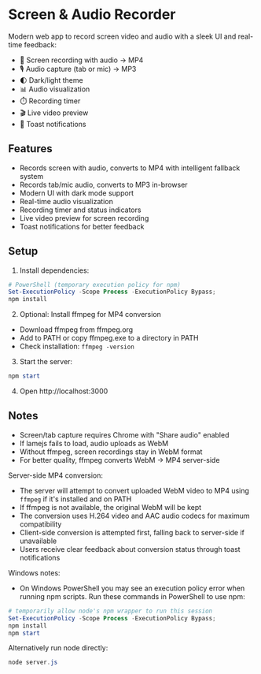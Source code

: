 # Screen & Audio Recorder

Modern web app to record screen video and audio with a sleek UI and real-time feedback:

- 🎥 Screen recording with audio → MP4
- 🎙️ Audio capture (tab or mic) → MP3
- 🌓 Dark/light theme
- 📊 Audio visualization
- ⏱️ Recording timer
- 🎬 Live video preview
- 🔔 Toast notifications

## Features

- Records screen with audio, converts to MP4 with intelligent fallback system
- Records tab/mic audio, converts to MP3 in-browser
- Modern UI with dark mode support
- Real-time audio visualization
- Recording timer and status indicators
- Live video preview for screen recording
- Toast notifications for better feedback

## Setup

1. Install dependencies:
```powershell
# PowerShell (temporary execution policy for npm)
Set-ExecutionPolicy -Scope Process -ExecutionPolicy Bypass;
npm install
```

2. Optional: Install ffmpeg for MP4 conversion
- Download ffmpeg from ffmpeg.org
- Add to PATH or copy ffmpeg.exe to a directory in PATH
- Check installation: `ffmpeg -version`

3. Start the server:
```powershell
npm start
```

4. Open http://localhost:3000

## Notes

- Screen/tab capture requires Chrome with "Share audio" enabled
- If lamejs fails to load, audio uploads as WebM
- Without ffmpeg, screen recordings stay in WebM format
- For better quality, ffmpeg converts WebM → MP4 server-side

Server-side MP4 conversion:
- The server will attempt to convert uploaded WebM video to MP4 using `ffmpeg` if it's installed and on PATH
- If ffmpeg is not available, the original WebM will be kept
- The conversion uses H.264 video and AAC audio codecs for maximum compatibility
- Client-side conversion is attempted first, falling back to server-side if unavailable
- Users receive clear feedback about conversion status through toast notifications

Windows notes:
- On Windows PowerShell you may see an execution policy error when running npm scripts. Run these commands in PowerShell to use npm:

```powershell
# temporarily allow node's npm wrapper to run this session
Set-ExecutionPolicy -Scope Process -ExecutionPolicy Bypass;
npm install
npm start
```

Alternatively run node directly:

```powershell
node server.js
```
